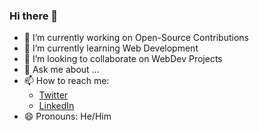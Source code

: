 ### Hi there 👋

<!--
**Sarabjeet108/Sarabjeet108** is a ✨ _special_ ✨ repository because its `README.md` (this file) appears on your GitHub profile.

Here are some ideas to get you started:-->

- 🔭 I’m currently working on Open-Source Contributions
- 🌱 I’m currently learning Web Development
- 👯 I’m looking to collaborate on WebDev Projects
- 💬 Ask me about ...
- 📫 How to reach me: 
  - [Twitter](https://twitter.com/_harrysodhi)
  - [LinkedIn](https://www.linkedin.com/in/sarabjeet-sodhi/)
- 😄 Pronouns: He/Him

